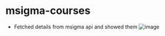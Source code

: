 # msigma-courses
- Fetched details from msigma api and showed them
![image](https://github.com/AadarshR05/msigma-courses/assets/92199351/9a6dba20-3b55-4634-b01d-bc636b1335b2)
